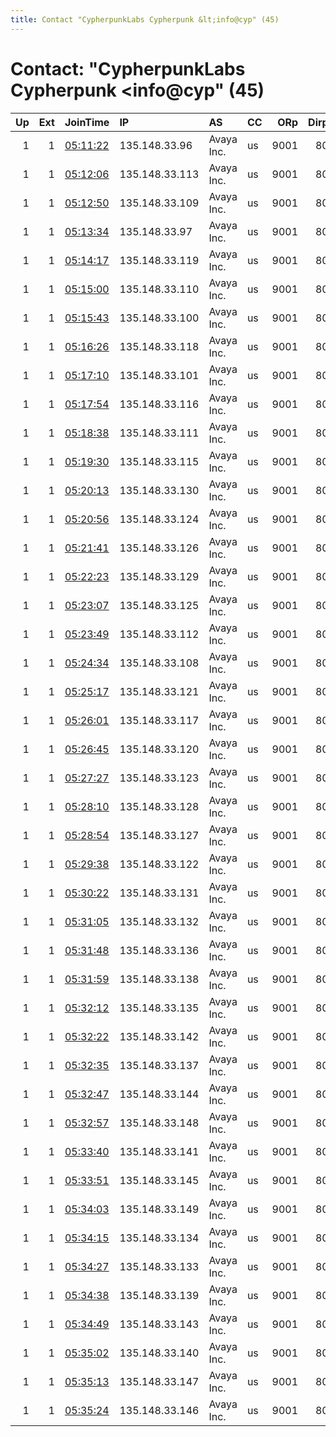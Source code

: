 ```yaml
---
title: Contact "CypherpunkLabs Cypherpunk &lt;info@cyp" (45)
---
```


# Contact: "CypherpunkLabs Cypherpunk &lt;info@cyp" (45)

|   Up |   Ext | JoinTime                                                                                            | IP             | AS         | CC   |   ORp |   Dirp | OS    | Version   | Nickname           |   eFamMembers |
|-----:|------:|:----------------------------------------------------------------------------------------------------|:---------------|:-----------|:-----|------:|-------:|:------|:----------|:-------------------|--------------:|
|    1 |     1 | [05:11:22](https://metrics.torproject.org/rs.html#details/D721D1ACAC4C1D28E19F278D46E5AB9AD3A21F6E) | 135.148.33.96  | Avaya Inc. | us   |  9001 |     80 | Linux | 0.4.3.6   | CypherpunkLabsExit |           125 |
|    1 |     1 | [05:12:06](https://metrics.torproject.org/rs.html#details/AA2FABA2839392F18C817A683484345845B3D251) | 135.148.33.113 | Avaya Inc. | us   |  9001 |     80 | Linux | 0.4.3.6   | CypherpunkLabsExit |           125 |
|    1 |     1 | [05:12:50](https://metrics.torproject.org/rs.html#details/A6EC336F07F556117E6AE1FA5D410361C9AC2C76) | 135.148.33.109 | Avaya Inc. | us   |  9001 |     80 | Linux | 0.4.3.6   | CypherpunkLabsExit |           125 |
|    1 |     1 | [05:13:34](https://metrics.torproject.org/rs.html#details/AE6F3559701AC4E9777598D45611AF6EC4CF6700) | 135.148.33.97  | Avaya Inc. | us   |  9001 |     80 | Linux | 0.4.3.6   | CypherpunkLabsExit |           125 |
|    1 |     1 | [05:14:17](https://metrics.torproject.org/rs.html#details/F53F2085D6476398AC20C1CC6D3A13553E4B0A16) | 135.148.33.119 | Avaya Inc. | us   |  9001 |     80 | Linux | 0.4.3.6   | CypherpunkLabsExit |           125 |
|    1 |     1 | [05:15:00](https://metrics.torproject.org/rs.html#details/F0A5AD4E71F815F30AE49AA92829F0CAB3809B9E) | 135.148.33.110 | Avaya Inc. | us   |  9001 |     80 | Linux | 0.4.3.6   | CypherpunkLabsExit |           125 |
|    1 |     1 | [05:15:43](https://metrics.torproject.org/rs.html#details/5FFA0AC9BF40BB680DA61360AD2576E4E6866224) | 135.148.33.100 | Avaya Inc. | us   |  9001 |     80 | Linux | 0.4.3.6   | CypherpunkLabsExit |           125 |
|    1 |     1 | [05:16:26](https://metrics.torproject.org/rs.html#details/4E160FA119AA6ECE9A21F7005359C8FCAC790B6D) | 135.148.33.118 | Avaya Inc. | us   |  9001 |     80 | Linux | 0.4.3.6   | CypherpunkLabsExit |           125 |
|    1 |     1 | [05:17:10](https://metrics.torproject.org/rs.html#details/FC9C257E63C1E89055260EAEA48C116E84177DA7) | 135.148.33.101 | Avaya Inc. | us   |  9001 |     80 | Linux | 0.4.3.6   | CypherpunkLabsExit |           125 |
|    1 |     1 | [05:17:54](https://metrics.torproject.org/rs.html#details/4235B2B7553F3C97F60661482D9EF0C3A8C0A451) | 135.148.33.116 | Avaya Inc. | us   |  9001 |     80 | Linux | 0.4.3.6   | CypherpunkLabsExit |           125 |
|    1 |     1 | [05:18:38](https://metrics.torproject.org/rs.html#details/1E74E1E087B4297C54C903F25DDBA4A8AFD5CEF1) | 135.148.33.111 | Avaya Inc. | us   |  9001 |     80 | Linux | 0.4.3.6   | CypherpunkLabsExit |           125 |
|    1 |     1 | [05:19:30](https://metrics.torproject.org/rs.html#details/7C5094BBF4574390F7649B8F4754454A57FD0D22) | 135.148.33.115 | Avaya Inc. | us   |  9001 |     80 | Linux | 0.4.3.6   | CypherpunkLabsExit |           125 |
|    1 |     1 | [05:20:13](https://metrics.torproject.org/rs.html#details/00799A0EBDABF05AA227FF9A6855BF1AF3C44B3E) | 135.148.33.130 | Avaya Inc. | us   |  9001 |     80 | Linux | 0.4.3.6   | CypherpunkLabsExit |           125 |
|    1 |     1 | [05:20:56](https://metrics.torproject.org/rs.html#details/AA6763B4710AC6ED8FEF8113B871A0251DE2A6CA) | 135.148.33.124 | Avaya Inc. | us   |  9001 |     80 | Linux | 0.4.3.6   | CypherpunkLabsExit |           125 |
|    1 |     1 | [05:21:41](https://metrics.torproject.org/rs.html#details/844F5A4FB01C53713F1F1F1441DA2FB6CAC4BAE4) | 135.148.33.126 | Avaya Inc. | us   |  9001 |     80 | Linux | 0.4.3.6   | CypherpunkLabsExit |           125 |
|    1 |     1 | [05:22:23](https://metrics.torproject.org/rs.html#details/5FDA2C4602C13ECE2E0B40BE8825D7B26E06E03C) | 135.148.33.129 | Avaya Inc. | us   |  9001 |     80 | Linux | 0.4.3.6   | CypherpunkLabsExit |           125 |
|    1 |     1 | [05:23:07](https://metrics.torproject.org/rs.html#details/40D5E1B05E92D80F93B708B8E79D04EB7EDE8A09) | 135.148.33.125 | Avaya Inc. | us   |  9001 |     80 | Linux | 0.4.3.6   | CypherpunkLabsExit |           125 |
|    1 |     1 | [05:23:49](https://metrics.torproject.org/rs.html#details/E0CC3276E96C559F80E188493FFC6C05BC077975) | 135.148.33.112 | Avaya Inc. | us   |  9001 |     80 | Linux | 0.4.3.6   | CypherpunkLabsExit |           125 |
|    1 |     1 | [05:24:34](https://metrics.torproject.org/rs.html#details/79703988696ED457F9FC8931CFECFE4BD4B5B542) | 135.148.33.108 | Avaya Inc. | us   |  9001 |     80 | Linux | 0.4.3.6   | CypherpunkLabsExit |           125 |
|    1 |     1 | [05:25:17](https://metrics.torproject.org/rs.html#details/AD3E6E59B58F9C0DCE78C3B56BC21F656E6FA6E1) | 135.148.33.121 | Avaya Inc. | us   |  9001 |     80 | Linux | 0.4.3.6   | CypherpunkLabsExit |           125 |
|    1 |     1 | [05:26:01](https://metrics.torproject.org/rs.html#details/D86EF2BBF6E0AA78B96130B0616C69BF27E4E1B4) | 135.148.33.117 | Avaya Inc. | us   |  9001 |     80 | Linux | 0.4.3.6   | CypherpunkLabsExit |           125 |
|    1 |     1 | [05:26:45](https://metrics.torproject.org/rs.html#details/AC35AF0A53CFEF64251D6F2D3FA5400D0064FC62) | 135.148.33.120 | Avaya Inc. | us   |  9001 |     80 | Linux | 0.4.3.6   | CypherpunkLabsExit |           125 |
|    1 |     1 | [05:27:27](https://metrics.torproject.org/rs.html#details/AC53450873257EB4DCC169659DA952839F71319D) | 135.148.33.123 | Avaya Inc. | us   |  9001 |     80 | Linux | 0.4.3.6   | CypherpunkLabsExit |           125 |
|    1 |     1 | [05:28:10](https://metrics.torproject.org/rs.html#details/83D821908137F21072E112F6C622D16E6F5635FD) | 135.148.33.128 | Avaya Inc. | us   |  9001 |     80 | Linux | 0.4.3.6   | CypherpunkLabsExit |           125 |
|    1 |     1 | [05:28:54](https://metrics.torproject.org/rs.html#details/C6188179FA7F4C6535D0DC872485C77A66AE333D) | 135.148.33.127 | Avaya Inc. | us   |  9001 |     80 | Linux | 0.4.3.6   | CypherpunkLabsExit |           125 |
|    1 |     1 | [05:29:38](https://metrics.torproject.org/rs.html#details/6F8DEC36DEB009FC5CE0A9B9498348E06F786A52) | 135.148.33.122 | Avaya Inc. | us   |  9001 |     80 | Linux | 0.4.3.6   | CypherpunkLabsExit |           125 |
|    1 |     1 | [05:30:22](https://metrics.torproject.org/rs.html#details/D3B1D4E6C23BD8291DFECCB44DB6BF611A972F3B) | 135.148.33.131 | Avaya Inc. | us   |  9001 |     80 | Linux | 0.4.3.6   | CypherpunkLabsExit |           125 |
|    1 |     1 | [05:31:05](https://metrics.torproject.org/rs.html#details/43FF9263A1DFED3BB1443ACD6F363DBCCD6710CF) | 135.148.33.132 | Avaya Inc. | us   |  9001 |     80 | Linux | 0.4.3.6   | CypherpunkLabsExit |           125 |
|    1 |     1 | [05:31:48](https://metrics.torproject.org/rs.html#details/FCE8C782BDC4DB8F2259669C7D8BE582B9457DD4) | 135.148.33.136 | Avaya Inc. | us   |  9001 |     80 | Linux | 0.4.3.6   | CypherpunkLabsExit |           125 |
|    1 |     1 | [05:31:59](https://metrics.torproject.org/rs.html#details/86AD89AB247E87FF803D2FA04BA8F04B156B27EE) | 135.148.33.138 | Avaya Inc. | us   |  9001 |     80 | Linux | 0.4.3.6   | CypherpunkLabsExit |           125 |
|    1 |     1 | [05:32:12](https://metrics.torproject.org/rs.html#details/0D37C7EB64FCE31A8A01C3202477F547A7C5ABF5) | 135.148.33.135 | Avaya Inc. | us   |  9001 |     80 | Linux | 0.4.3.6   | CypherpunkLabsExit |           125 |
|    1 |     1 | [05:32:22](https://metrics.torproject.org/rs.html#details/8B66061A68D44340BB33FB06AB98203954443B62) | 135.148.33.142 | Avaya Inc. | us   |  9001 |     80 | Linux | 0.4.3.6   | CypherpunkLabsExit |           125 |
|    1 |     1 | [05:32:35](https://metrics.torproject.org/rs.html#details/EC872AA8A8ECE1FC577F58C29241FB054D6CDDBA) | 135.148.33.137 | Avaya Inc. | us   |  9001 |     80 | Linux | 0.4.3.6   | CypherpunkLabsExit |           125 |
|    1 |     1 | [05:32:47](https://metrics.torproject.org/rs.html#details/D82ABFE132270D8EB9B647A07194143553E61B47) | 135.148.33.144 | Avaya Inc. | us   |  9001 |     80 | Linux | 0.4.3.6   | CypherpunkLabsExit |           125 |
|    1 |     1 | [05:32:57](https://metrics.torproject.org/rs.html#details/8B8C0EFEAA25D51DB3A3DE748709181C78D16E98) | 135.148.33.148 | Avaya Inc. | us   |  9001 |     80 | Linux | 0.4.3.6   | CypherpunkLabsExit |           125 |
|    1 |     1 | [05:33:40](https://metrics.torproject.org/rs.html#details/0E7ABCC8D07D850D96462C88E26842DEF2D437C4) | 135.148.33.141 | Avaya Inc. | us   |  9001 |     80 | Linux | 0.4.3.6   | CypherpunkLabsExit |           125 |
|    1 |     1 | [05:33:51](https://metrics.torproject.org/rs.html#details/4D6463DEE78D9C42D5C6FA2BF65538E6E9A2B600) | 135.148.33.145 | Avaya Inc. | us   |  9001 |     80 | Linux | 0.4.3.6   | CypherpunkLabsExit |           125 |
|    1 |     1 | [05:34:03](https://metrics.torproject.org/rs.html#details/59DAA173E49A41FFB8F203C406D9AD425682534D) | 135.148.33.149 | Avaya Inc. | us   |  9001 |     80 | Linux | 0.4.3.6   | CypherpunkLabsExit |           125 |
|    1 |     1 | [05:34:15](https://metrics.torproject.org/rs.html#details/348C01FD97657F69D731A494B2C9F861A4563A27) | 135.148.33.134 | Avaya Inc. | us   |  9001 |     80 | Linux | 0.4.3.6   | CypherpunkLabsExit |           125 |
|    1 |     1 | [05:34:27](https://metrics.torproject.org/rs.html#details/20AD375F1F67F20BD5FB751572BC6EA878C3C6FC) | 135.148.33.133 | Avaya Inc. | us   |  9001 |     80 | Linux | 0.4.3.6   | CypherpunkLabsExit |           125 |
|    1 |     1 | [05:34:38](https://metrics.torproject.org/rs.html#details/65B95C44385B92776FCC7FAA1A1CBEB974FBA3C9) | 135.148.33.139 | Avaya Inc. | us   |  9001 |     80 | Linux | 0.4.3.6   | CypherpunkLabsExit |           125 |
|    1 |     1 | [05:34:49](https://metrics.torproject.org/rs.html#details/985E4C6A2B780CCA829192616C74E70C10A2557C) | 135.148.33.143 | Avaya Inc. | us   |  9001 |     80 | Linux | 0.4.3.6   | CypherpunkLabsExit |           125 |
|    1 |     1 | [05:35:02](https://metrics.torproject.org/rs.html#details/FD5716A7D61A8636B0A298122B0E5089985D310A) | 135.148.33.140 | Avaya Inc. | us   |  9001 |     80 | Linux | 0.4.3.6   | CypherpunkLabsExit |           125 |
|    1 |     1 | [05:35:13](https://metrics.torproject.org/rs.html#details/F1365BBB2D834F31543183EABCD41DC579CCC158) | 135.148.33.147 | Avaya Inc. | us   |  9001 |     80 | Linux | 0.4.3.6   | CypherpunkLabsExit |           125 |
|    1 |     1 | [05:35:24](https://metrics.torproject.org/rs.html#details/D7394BA4890296B0A9290C544ACAC3BB1A71C158) | 135.148.33.146 | Avaya Inc. | us   |  9001 |     80 | Linux | 0.4.3.6   | CypherpunkLabsExit |           125 |

